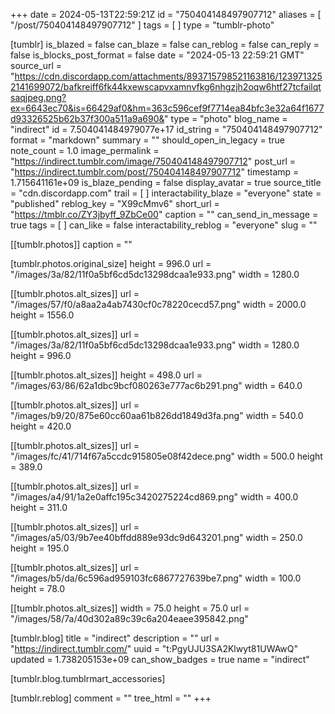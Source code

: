 +++
date = 2024-05-13T22:59:21Z
id = "750404148497907712"
aliases = [ "/post/750404148497907712" ]
tags = [ ]
type = "tumblr-photo"

[tumblr]
is_blazed = false
can_blaze = false
can_reblog = false
can_reply = false
is_blocks_post_format = false
date = "2024-05-13 22:59:21 GMT"
source_url = "https://cdn.discordapp.com/attachments/893715798521163816/1239713252141699072/bafkreiff6fk44kxewscapvxamnvfkg6nhgzjh2oqw6htf27tcfailqtsaqjpeg.png?ex=6643ec70&is=66429af0&hm=363c596cef9f7714ea84bfc3e32a64f1677d93326525b62b37f300a511a9a690&"
type = "photo"
blog_name = "indirect"
id = 7.504041484979077e+17
id_string = "750404148497907712"
format = "markdown"
summary = ""
should_open_in_legacy = true
note_count = 1.0
image_permalink = "https://indirect.tumblr.com/image/750404148497907712"
post_url = "https://indirect.tumblr.com/post/750404148497907712"
timestamp = 1.715641161e+09
is_blaze_pending = false
display_avatar = true
source_title = "cdn.discordapp.com"
trail = [ ]
interactability_blaze = "everyone"
state = "published"
reblog_key = "X99cMmv6"
short_url = "https://tmblr.co/ZY3jbyff_9ZbCe00"
caption = ""
can_send_in_message = true
tags = [ ]
can_like = false
interactability_reblog = "everyone"
slug = ""

[[tumblr.photos]]
caption = ""

[tumblr.photos.original_size]
height = 996.0
url = "/images/3a/82/11f0a5bf6cd5dc13298dcaa1e933.png"
width = 1280.0

[[tumblr.photos.alt_sizes]]
url = "/images/57/f0/a8aa2a4ab7430cf0c78220cecd57.png"
width = 2000.0
height = 1556.0

[[tumblr.photos.alt_sizes]]
url = "/images/3a/82/11f0a5bf6cd5dc13298dcaa1e933.png"
width = 1280.0
height = 996.0

[[tumblr.photos.alt_sizes]]
height = 498.0
url = "/images/63/86/62a1dbc9bcf080263e777ac6b291.png"
width = 640.0

[[tumblr.photos.alt_sizes]]
url = "/images/b9/20/875e60cc60aa61b826dd1849d3fa.png"
width = 540.0
height = 420.0

[[tumblr.photos.alt_sizes]]
url = "/images/fc/41/714f67a5ccdc915805e08f42dece.png"
width = 500.0
height = 389.0

[[tumblr.photos.alt_sizes]]
url = "/images/a4/91/1a2e0affc195c3420275224cd869.png"
width = 400.0
height = 311.0

[[tumblr.photos.alt_sizes]]
url = "/images/a5/03/9b7ee40bffdd889e93dc9d643201.png"
width = 250.0
height = 195.0

[[tumblr.photos.alt_sizes]]
url = "/images/b5/da/6c596ad959103fc6867727639be7.png"
width = 100.0
height = 78.0

[[tumblr.photos.alt_sizes]]
width = 75.0
height = 75.0
url = "/images/58/7a/40d302a89c39c6a204eaee395842.png"

[tumblr.blog]
title = "indirect"
description = ""
url = "https://indirect.tumblr.com/"
uuid = "t:PgyUJU3SA2Klwyt81UWAwQ"
updated = 1.738205153e+09
can_show_badges = true
name = "indirect"

[tumblr.blog.tumblrmart_accessories]

[tumblr.reblog]
comment = ""
tree_html = ""
+++
